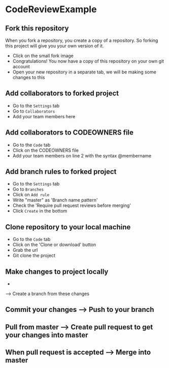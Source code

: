 # CodeReviewExample


## Fork this repository
When you fork a repository, you create a copy of a repository. So forking this project will give you your own version of it.

- Click on the small fork image
- Congratulations! You now have a copy of this repository on your own git account
- Open your new repository in a separate tab, we will be making some changes to this


## Add collaborators to forked project
- Go to the `Settings` tab
- Go to `Collaborators`
- Add your team members here


## Add collaborators to CODEOWNERS file
- Go to the `Code` tab
- Click on the CODEOWNERS file
- Add your team members on line 2 with the syntax @membername


## Add branch rules to forked project
- Go to the `Settings` tab
- Go to `Branches`
- Click on `Add rule`
- Write "master" as 'Branch name pattern' 
- Check the 'Require pull request reviews before merging' 
- Click `Create` in the bottom

## Clone repository to your local machine
- Go to the `Code` tab
- Click on the 'Clone or download' button
- Grab the url
- Git clone the project


## Make changes to project locally
- 
--> Create a branch from these changes


## Commit your changes --> Push to your branch 


## Pull from master --> Create pull request to get your changes into master 


## When pull request is accepted --> Merge into master
